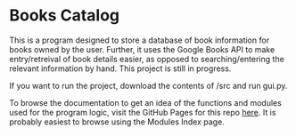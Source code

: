 # Books Catalog

This is a program designed to store a database of book information for books owned by the user. Further, it uses the Google Books API to make entry/retreival of book details easier, as opposed to searching/entering the relevant information by hand. This project is still in progress.

If you want to run the project, download the contents of /src and run gui.py.

To browse the documentation to get an idea of the functions and modules used for the program logic, visit the GitHub Pages for this repo [here](https://cbrewer97.github.io/books-catalog/build/html/index.html). It is probably easiest to browse using the Modules Index page.